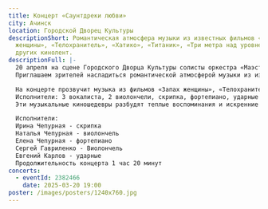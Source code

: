 ```yaml
---
title: Концерт «Саунтдреки любви»
city: Ачинск
location: Городской Дворец Культуры
descriptionShort: Романтическая атмосфера музыки из известных фильмов «Запах
  женщины», «Телохранитель», «Хатико», «Титаник», «Три метра над уровнем неба» и
  других кинолент.
descriptionFull: |-
  20 апреля на сцене Городского Дворца Культуры солисты оркестра «Маэстро» представят премьеру программы «Саундтреки любви»!
  Приглашаем зрителей насладиться романтической атмосферой музыки из известных фильмов, от которой замирают сердца.

  На концерте прозвучит музыка из фильмов «Запах женщины», «Телохранитель», «Хатико», «Титаник», «Три метра над уровнем неба» и других кинолент. Эти музыкальные киношедевры разбудят теплые воспоминания и искренние чувства, окутают атмосферой нежности и влюблённости.
  Исполнители: 3 вокалиста, 2 виолончели, скрипка, фортепиано, ударные инструменты.
  Эти музыкальные киношедевры разбудят теплые воспоминания и искренние чувства, окутают атмосферой нежности и влюбленности.

  Исполнители:
  Ирина Чепурная - скрипка
  Наталья Чепурная - виолончель
  Елена Чепурная - фортепиано
  Сергей Гавриленко - Виолончель
  Евгений Карлов - ударные
  Продолжительность концерта 1 час 20 минут
concerts:
  - eventId: 2382466
    date: 2025-03-20 19:00
poster: /images/posters/1240х760.jpg
---
```

